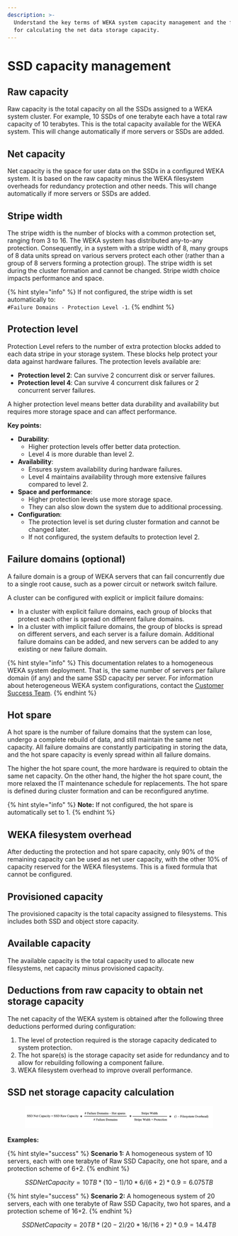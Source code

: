 ```yaml
---
description: >-
  Understand the key terms of WEKA system capacity management and the formula
  for calculating the net data storage capacity.
---
```


# SSD capacity management

## Raw capacity

Raw capacity is the total capacity on all the SSDs assigned to a WEKA system cluster. For example, 10 SSDs of one terabyte each have a total raw capacity of 10 terabytes. This is the total capacity available for the WEKA system. This will change automatically if more servers or SSDs are added.

## Net capacity

Net capacity is the space for user data on the SSDs in a configured WEKA system. It is based on the raw capacity minus the WEKA filesystem overheads for redundancy protection and other needs. This will change automatically if more servers or SSDs are added.

## Stripe width

The stripe width is the number of blocks with a common protection set, ranging from 3 to 16. The WEKA system has distributed any-to-any protection. Consequently, in a system with a stripe width of 8, many groups of 8 data units spread on various servers protect each other (rather than a group of 8 servers forming a protection group). The stripe width is set during the cluster formation and cannot be changed. Stripe width choice impacts performance and space.

{% hint style="info" %}
If not configured, the stripe width is set automatically to:\
`#Failure Domains - Protection Level -1`.
{% endhint %}

## Protection level

Protection Level refers to the number of extra protection blocks added to each data stripe in your storage system. These blocks help protect your data against hardware failures. The protection levels available are:

* **Protection level 2**: Can survive 2 concurrent disk or server failures.
* **Protection level 4**: Can survive 4 concurrent disk failures or 2 concurrent server failures.

A higher protection level means better data durability and availability but requires more storage space and can affect performance.

**Key points:**

* **Durability**:
  * Higher protection levels offer better data protection.
  * Level 4 is more durable than level 2.
* **Availability**:
  * Ensures system availability during hardware failures.
  * Level 4 maintains availability through more extensive failures compared to level 2.
* **Space and performance**:
  * Higher protection levels use more storage space.
  * They can also slow down the system due to additional processing.
* **Configuration**:
  * The protection level is set during cluster formation and cannot be changed later.
  * If not configured, the system defaults to protection level 2.

## Failure domains (optional)

A failure domain is a group of WEKA servers that can fail concurrently due to a single root cause, such as a power circuit or network switch failure.

A cluster can be configured with explicit or implicit failure domains:

* In a cluster with explicit failure domains, each group of blocks that protect each other is spread on different failure domains.
* In a cluster with implicit failure domains, the group of blocks is spread on different servers, and each server is a failure domain. Additional failure domains can be added, and new servers can be added to any existing or new failure domain.

{% hint style="info" %}
This documentation relates to a homogeneous WEKA system deployment. That is, the same number of servers per failure domain (if any) and the same SSD capacity per server. For information about heterogeneous WEKA system configurations, contact the [Customer Success Team](../support/getting-support-for-your-weka-system.md#contact-customer-success-team).
{% endhint %}

## Hot spare

A hot spare is the number of failure domains that the system can lose, undergo a complete rebuild of data, and still maintain the same net capacity. All failure domains are constantly participating in storing the data, and the hot spare capacity is evenly spread within all failure domains.

The higher the hot spare count, the more hardware is required to obtain the same net capacity. On the other hand, the higher the hot spare count, the more relaxed the IT maintenance schedule for replacements. The hot spare is defined during cluster formation and can be reconfigured anytime.

{% hint style="info" %}
**Note:** If not configured, the hot spare is automatically set to 1.
{% endhint %}

## WEKA filesystem overhead

After deducting the protection and hot spare capacity, only 90% of the remaining capacity can be used as net user capacity, with the other 10% of capacity reserved for the WEKA filesystems. This is a fixed formula that cannot be configured.

## Provisioned capacity

The provisioned capacity is the total capacity assigned to filesystems. This includes both SSD and object store capacity.

## Available capacity

The available capacity is the total capacity used to allocate new filesystems, net capacity minus provisioned capacity.

## Deductions from raw capacity to obtain net storage capacity

The net capacity of the WEKA system is obtained after the following three deductions performed during configuration:

1. The level of protection required is the storage capacity dedicated to system protection.
2. The hot spare(s) is the storage capacity set aside for redundancy and to allow for rebuilding following a component failure.
3. WEKA filesystem overhead to improve overall performance.     &#x20;

## SSD net storage capacity calculation

<figure><img src="../.gitbook/assets/NetSSD_Capacity_Formula_with_Failure_Domains.png" alt=""><figcaption></figcaption></figure>

**Examples:**

{% hint style="success" %}
**Scenario 1:** A homogeneous system of 10 servers, each with one terabyte of Raw SSD Capacity, one hot spare, and a protection scheme of 6+2.
{% endhint %}

$$
SSD Net Capacity = 10 TB * (10-1) / 10 * 6/(6+2) * 0.9 = 6.075 TB
$$

{% hint style="success" %}
**Scenario 2:** A homogeneous system of 20 servers, each with one terabyte of Raw SSD Capacity, two hot spares, and a protection scheme of 16+2.
{% endhint %}

$$
SSD Net Capacity = 20 TB * (20-2) / 20 * 16/(16+2) * 0.9 = 14.4 TB
$$
